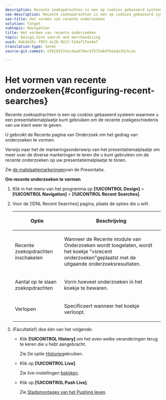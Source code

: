 ```yaml
---
description: Recente zoekopdrachten is een op cookies gebaseerd systeem waarmee u een presentatiemalplaatje kunt gebruiken om de recente zoekgeschiedenis van uw klant weer te geven.
seo-description: Recente zoekopdrachten is een op cookies gebaseerd systeem waarmee u een presentatiemalplaatje kunt gebruiken om de recente zoekgeschiedenis van uw klant weer te geven.
seo-title: Het vormen van recente onderzoeken
solution: Target
subtopic: Navigation
title: Het vormen van recente onderzoeken
topic: Design,Site search and merchandising
uuid: 8ab1b35c-f953-4c26-921f-524af1fea4ef
translation-type: tm+mt
source-git-commit: ef818327e1cdaad79ac47575a8dfba1de3dc5c2e

---
```



# Het vormen van recente onderzoeken{#configuring-recent-searches}

Recente zoekopdrachten is een op cookies gebaseerd systeem waarmee u een presentatiemalplaatje kunt gebruiken om de recente zoekgeschiedenis van uw klant weer te geven.

U gebruikt de Recente pagina van Onderzoek om het gedrag van onderzoeken te vormen.

Verwijs naar het de markeringsonderwerp van het presentatiemalplaatje om meer over de diverse markeringen te leren die u kunt gebruiken om de recente onderzoeken op uw presentatiemalplaatje te tonen.

Zie [de malplaatjemarkeringen](../c-appendices/c-templates.md#reference_F1BBF616BCEC4AD7B2548ECD3CA74C64)van de Presentatie.

**Om recente onderzoeken te vormen**

1. Klik in het menu van het programma op **[!UICONTROL Design]** > **[!UICONTROL Navigation]** > **[!UICONTROL Recent Searches]**.
1. Voor de [!DNL Recent Searches] pagina, plaats de opties die u wilt.

   <!-- 
   
   r_recent_searches_options.xml
   
   -->

   <table> 
    <thead> 
      <tr> 
      <th colname="col1" class="entry"> <p>Optie </p> </th> 
      <th colname="col2" class="entry"> <p>Beschrijving </p> </th> 
      </tr> 
    </thead>
    <tbody> 
      <tr> 
      <td colname="col1"> <p>Recente zoekopdrachten inschakelen </p> </td> 
      <td colname="col2"> <p> Wanneer de Recente module van Onderzoeken wordt toegelaten, wordt het koekje "vsrecent onderzoeken"geplaatst met de uitgaande onderzoeksresultaten. </p> </td> 
      </tr> 
      <tr> 
      <td colname="col1"> <p>Aantal op te slaan zoekopdrachten </p> </td> 
      <td colname="col2"> <p>Vorm hoeveel onderzoeken in het koekje te bewaren. </p> </td> 
      </tr> 
      <tr> 
      <td colname="col1"> <p>Verlopen </p> </td> 
      <td colname="col2"> <p>Specificeert wanneer het koekje verloopt. </p> </td> 
      </tr> 
    </tbody> 
    </table>

1. (Facultatief) doe één van het volgende:

   * Klik **[!UICONTROL History]** om het even welke veranderingen terug te keren die u hebt aangebracht.

      Zie De optie [Historie](../t-using-the-history-option.md#task_70DD3F87A67242BBBD2CB27156F43002)gebruiken.

   * Klik op **[!UICONTROL Live]**.

      Zie live-instellingen [bekijken](../c-about-staging.md#task_401A0EBDB5DB4D4CA933CBA7BECDC10F).

   * Klik op **[!UICONTROL Push Live]**.

      Zie [Stadsmontages van het Pushing leven](../c-about-staging.md#task_44306783B4C0408AAA58B471DAF2D9A4).

